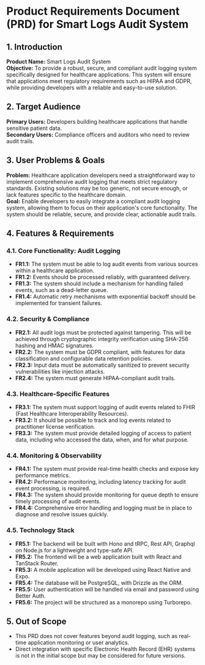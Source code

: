 # Product Requirements Document (PRD) for Smart Logs Audit System

## 1. Introduction

**Product Name:** Smart Logs Audit System  
**Objective:** To provide a robust, secure, and compliant audit logging system specifically designed for healthcare applications. This system will ensure that applications meet regulatory requirements such as HIPAA and GDPR, while providing developers with a reliable and easy-to-use solution.

## 2. Target Audience

**Primary Users:** Developers building healthcare applications that handle sensitive patient data.  
**Secondary Users:** Compliance officers and auditors who need to review audit trails.

## 3. User Problems & Goals

**Problem:** Healthcare application developers need a straightforward way to implement comprehensive audit logging that meets strict regulatory standards. Existing solutions may be too generic, not secure enough, or lack features specific to the healthcare domain.  
**Goal:** Enable developers to easily integrate a compliant audit logging system, allowing them to focus on their application's core functionality. The system should be reliable, secure, and provide clear, actionable audit trails.

## 4. Features & Requirements

### 4.1. Core Functionality: Audit Logging

- **FR1.1:** The system must be able to log audit events from various sources within a healthcare application.
- **FR1.2:** Events should be processed reliably, with guaranteed delivery.
- **FR1.3:** The system should include a mechanism for handling failed events, such as a dead-letter queue.
- **FR1.4:** Automatic retry mechanisms with exponential backoff should be implemented for transient failures.

### 4.2. Security & Compliance

- **FR2.1:** All audit logs must be protected against tampering. This will be achieved through cryptographic integrity verification using SHA-256 hashing and HMAC signatures.
- **FR2.2:** The system must be GDPR compliant, with features for data classification and configurable data retention policies.
- **FR2.3:** Input data must be automatically sanitized to prevent security vulnerabilities like injection attacks.
- **FR2.4:** The system must generate HIPAA-compliant audit trails.

### 4.3. Healthcare-Specific Features

- **FR3.1:** The system must support logging of audit events related to FHIR (Fast Healthcare Interoperability Resources).
- **FR3.2:** It should be possible to track and log events related to practitioner license verification.
- **FR3.3:** The system must provide detailed logging of access to patient data, including who accessed the data, when, and for what purpose.

### 4.4. Monitoring & Observability

- **FR4.1:** The system must provide real-time health checks and expose key performance metrics.
- **FR4.2:** Performance monitoring, including latency tracking for audit event processing, is required.
- **FR4.3:** The system should provide monitoring for queue depth to ensure timely processing of audit events.
- **FR4.4:** Comprehensive error handling and logging must be in place to diagnose and resolve issues quickly.

### 4.5. Technology Stack

- **FR5.1:** The backend will be built with Hono and tRPC, Rest API, Graphql on Node.js for a lightweight and type-safe API.
- **FR5.2:** The frontend will be a web application built with React and TanStack Router.
- **FR5.3:** A mobile application will be developed using React Native and Expo.
- **FR5.4:** The database will be PostgreSQL, with Drizzle as the ORM.
- **FR5.5:** User authentication will be handled via email and password using Better Auth.
- **FR5.6:** The project will be structured as a monorepo using Turborepo.

## 5. Out of Scope

- This PRD does not cover features beyond audit logging, such as real-time application monitoring or user analytics.
- Direct integration with specific Electronic Health Record (EHR) systems is not in the initial scope but may be considered for future versions.
